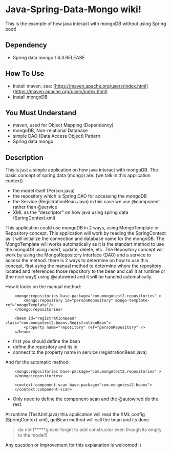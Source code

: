 # Java-Spring-Data-Mongo wiki!
This is the example of how java interact with mongoDB without using Spring boot!
## Dependency
* Spring data mongo 1.6.3.RELEASE

## How To Use
* Install maven, see: [https://maven.apache.org/users/index.html](https://maven.apache.org/users/index.html)
* Install mongoDB

## You Must Understand
* maven, used for Object Mapping (Dependency)
* mongoDB, Non-relational Database
* simple DAO (Data Access Object) Pattern
* Spring data mongo

## Description
This is just a simple application on how java interact with mongoDB. The basic concept of spring data (mongo) are: (we talk in this application context)
* the model itself (Person.java)
* the repository which is Spring DAO for accessing the mongoDB
* the Service (RegistrationBean.Java) in this case we use @component rather than @service
* XML as the "descriptor" on how java using spring data (SpringContext.xml)

This application could use mongoDB in 2 ways, using MongoTemplate or Repository concept. This application will work by reading the SpringContext as it will initialize the connection and database name for the mongoDB. 
The MongoTemplate will works automatically as it is the standart method to use the mongoDB using insert, update, delete, etc.
The Repository concept will work by using the MongoRepository interface (DAO) and a service to access the method. there is 2 ways to determine on how to use this concept, first using the manual method to determine where the repository located and referenced those repository to the bean and call it at runtime or (the nice way!) using @autowired and it will be handled automatically.

How it looks on the manual method:
```
	<mongo:repositories base-package="com.mongotest2.repositories" >
		<mongo:repository id="personRepository" mongo-template-ref="mongoTemplate"/>
	</mongo:repositories>
	
	<bean id="registrationBean" class="com.mongotest2.beans.RegistrationBean">
		<property name="repository" ref="personRepository" />
	</bean>
```
* first you should define the bean
* define the repository and its id
* connect to the property name in service (registrationBean.java)

And for the automatic method:
```
	<mongo:repositories base-package="com.mongotest2.repositories" >
	</mongo:repositories>
	
	<context:component-scan base-package="com.mongotest2.beans">
	</context:component-scan>
```
* Only need to define the component-scan and the @autowired do the rest.

At runtime (TestUnit.java) this application will read the XML config (SpringContext.xml), getBean method will call the bean and its done.

> do not f*****g ever forget to add constructor even though its empty to the model!!

Any question or improvement for this explanation is welcomed :)

